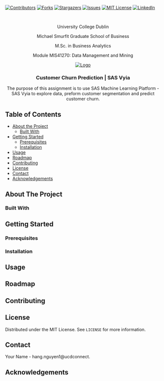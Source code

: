 [![Contributors][contributors-shield]][contributors-url]
[![Forks][forks-shield]][forks-url]
[![Stargazers][stars-shield]][stars-url]
[![Issues][issues-shield]][issues-url]
[![MIT License][license-shield]][license-url]
[![LinkedIn][linkedin-shield]][linkedin-url]



<!-- PROJECT LOGO -->
<br />
<p align="center">
  University College Dublin
  <p align="center">
  Michael Smurfit Graduate School of Business
<p align="center">
  M.Sc. in Business Analytics
<p align="center">
  Module MIS41270: Data Management and Mining
<p align="center">
  <a href="https://github.com/fallingstar3107/Customer-Churn-Prediction-SAS-Vyia">
    <img src="https://upload.wikimedia.org/wikipedia/en/thumb/5/57/Universitycollegedublinlogo.png/138px-Universitycollegedublinlogo.png" alt="Logo" >
  </a>

  <h3 align="center">Customer Churn Prediction | SAS Vyia </h3>

  <p align="center">
  The purpose of this assignment is to use SAS Machine Learning Platform - SAS Vyia to explore data, preform customer segmentation and predict customer churn.

    
  </p>
</p>



<!-- TABLE OF CONTENTS -->
## Table of Contents

* [About the Project](#about-the-project)
  * [Built With](#built-with)
* [Getting Started](#getting-started)
  * [Prerequisites](#prerequisites)
  * [Installation](#installation)
* [Usage](#usage)
* [Roadmap](#roadmap)
* [Contributing](#contributing)
* [License](#license)
* [Contact](#contact)
* [Acknowledgements](#acknowledgements)



<!-- ABOUT THE PROJECT -->
## About The Project
### Built With
<!-- GETTING STARTED -->
## Getting Started
### Prerequisites
### Installation
<!-- USAGE EXAMPLES -->
## Usage
<!-- ROADMAP -->
## Roadmap
<!-- CONTRIBUTING -->
## Contributing
<!-- LICENSE -->
## License
Distributed under the MIT License. See `LICENSE` for more information.
<!-- CONTACT -->
## Contact
Your Name - hang.nguyen1@ucdconnect.
<!-- ACKNOWLEDGEMENTS -->
## Acknowledgements<!-- MARKDOWN LINKS & IMAGES -->
<!-- https://www.markdownguide.org/basic-syntax/#reference-style-links -->
[contributors-shield]: https://img.shields.io/github/contributors/sylviahangnguyen/Customer-Churn-Prediction-SAS-Vyia.svg?style=flat-square
[contributors-url]: https://github.com/sylviahangnguyen/Customer-Churn-Prediction-SAS-Vyia/graphs/contributors
[forks-shield]: https://img.shields.io/github/forks/sylviahangnguyen/Customer-Churn-Prediction-SAS-Vyia.svg?style=flat-square
[forks-url]: https://github.com/sylviahangnguyen/Customer-Churn-Prediction-SAS-Vyia/network/members
[stars-shield]: https://img.shields.io/github/stars/sylviahangnguyen/Customer-Churn-Prediction-SAS-Vyia.svg?style=flat-square
[stars-url]: https://github.com/sylviahangnguyen/Customer-Churn-Prediction-SAS-Vyia/stargazers
[issues-shield]: https://img.shields.io/github/issues/sylviahangnguyen/Customer-Churn-Prediction-SAS-Vyia.svg?style=flat-square
[issues-url]: https://github.com/sylviahangnguyen/Customer-Churn-Prediction-SAS-Vyia/issues
[license-shield]: https://img.shields.io/github/license/sylviahangnguyen/Customer-Churn-Prediction-SAS-Vyia.svg?style=flat-square
[license-url]: https://github.com/sylviahangnguyen/Customer-Churn-Prediction-SAS-Vyia/blob/master/LICENSE.txt
[linkedin-shield]: https://img.shields.io/badge/-LinkedIn-black.svg?style=flat-square&logo=linkedin&colorB=555
[linkedin-url]: https://www.linkedin.com/in/hang-nguyen-analytics/
[product-screenshot]: images/screenshot.png
